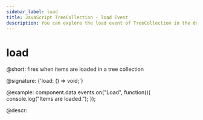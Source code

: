 ```yaml
---
sidebar_label: load
title: JavaScript TreeCollection - load Event 
description: You can explore the load event of TreeCollection in the documentation of the DHTMLX JavaScript UI library. Browse developer guides and API reference, try out code examples and live demos, and download a free 30-day evaluation version of DHTMLX Suite 7.
---
```


# load

@short: fires when items are loaded in a tree collection

@signature: {'load: () => void;'}

@example:
component.data.events.on("Load", function(){
	console.log("Items are loaded.");
});

@descr:
